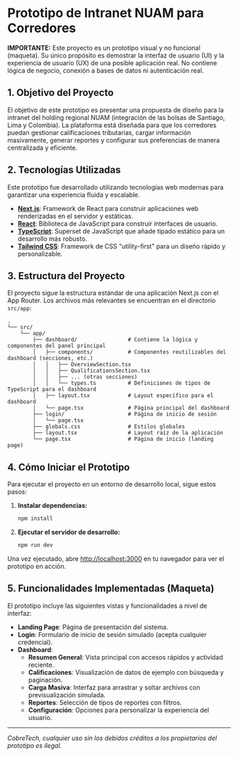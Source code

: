 # Prototipo de Intranet NUAM para Corredores

**IMPORTANTE:** Este proyecto es un prototipo visual y no funcional (maqueta). Su único propósito es demostrar la interfaz de usuario (UI) y la experiencia de usuario (UX) de una posible aplicación real. No contiene lógica de negocio, conexión a bases de datos ni autenticación real.

## 1. Objetivo del Proyecto

El objetivo de este prototipo es presentar una propuesta de diseño para la intranet del holding regional NUAM (integración de las bolsas de Santiago, Lima y Colombia). La plataforma está diseñada para que los corredores puedan gestionar calificaciones tributarias, cargar información masivamente, generar reportes y configurar sus preferencias de manera centralizada y eficiente.

## 2. Tecnologías Utilizadas

Este prototipo fue desarrollado utilizando tecnologías web modernas para garantizar una experiencia fluida y escalable.

- **[Next.js](https://nextjs.org/)**: Framework de React para construir aplicaciones web renderizadas en el servidor y estáticas.
- **[React](https://react.dev/)**: Biblioteca de JavaScript para construir interfaces de usuario.
- **[TypeScript](https://www.typescriptlang.org/)**: Superset de JavaScript que añade tipado estático para un desarrollo más robusto.
- **[Tailwind CSS](https://tailwindcss.com/)**: Framework de CSS "utility-first" para un diseño rápido y personalizable.

## 3. Estructura del Proyecto

El proyecto sigue la estructura estándar de una aplicación Next.js con el App Router. Los archivos más relevantes se encuentran en el directorio `src/app`:

```
.
└── src/
    └── app/
        ├── dashboard/                # Contiene la lógica y componentes del panel principal
        │   ├── components/           # Componentes reutilizables del dashboard (secciones, etc.)
        │   │   ├── OverviewSection.tsx
        │   │   ├── QualificationsSection.tsx
        │   │   ├── ... (otras secciones)
        │   │   └── types.ts          # Definiciones de tipos de TypeScript para el dashboard
        │   ├── layout.tsx            # Layout específico para el dashboard
        │   └── page.tsx              # Página principal del dashboard
        ├── login/                    # Página de inicio de sesión
        │   └── page.tsx
        ├── globals.css               # Estilos globales
        ├── layout.tsx                # Layout raíz de la aplicación
        └── page.tsx                  # Página de inicio (landing page)
```

## 4. Cómo Iniciar el Prototipo

Para ejecutar el proyecto en un entorno de desarrollo local, sigue estos pasos:

1.  **Instalar dependencias:**
    ```bash
    npm install
    ```

2.  **Ejecutar el servidor de desarrollo:**
    ```bash
    npm run dev
    ```

Una vez ejecutado, abre [http://localhost:3000](http://localhost:3000) en tu navegador para ver el prototipo en acción.

## 5. Funcionalidades Implementadas (Maqueta)

El prototipo incluye las siguientes vistas y funcionalidades a nivel de interfaz:

- **Landing Page**: Página de presentación del sistema.
- **Login**: Formulario de inicio de sesión simulado (acepta cualquier credencial).
- **Dashboard**:
    - **Resumen General**: Vista principal con accesos rápidos y actividad reciente.
    - **Calificaciones**: Visualización de datos de ejemplo con búsqueda y paginación.
    - **Carga Masiva**: Interfaz para arrastrar y soltar archivos con previsualización simulada.
    - **Reportes**: Selección de tipos de reportes con filtros.
    - **Configuración**: Opciones para personalizar la experiencia del usuario.

---
*CobreTech, cualquier uso sin los debidos créditos a los propietarios del prototipo es ilegal.*
